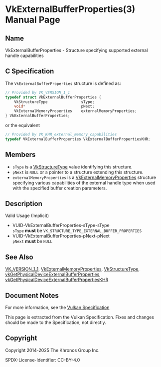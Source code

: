 # VkExternalBufferProperties(3) Manual Page

## Name

VkExternalBufferProperties - Structure specifying supported external handle capabilities



## [](#_c_specification)C Specification

The `VkExternalBufferProperties` structure is defined as:

```c++
// Provided by VK_VERSION_1_1
typedef struct VkExternalBufferProperties {
    VkStructureType               sType;
    void*                         pNext;
    VkExternalMemoryProperties    externalMemoryProperties;
} VkExternalBufferProperties;
```

or the equivalent

```c++
// Provided by VK_KHR_external_memory_capabilities
typedef VkExternalBufferProperties VkExternalBufferPropertiesKHR;
```

## [](#_members)Members

- `sType` is a [VkStructureType](https://registry.khronos.org/vulkan/specs/latest/man/html/VkStructureType.html) value identifying this structure.
- `pNext` is `NULL` or a pointer to a structure extending this structure.
- `externalMemoryProperties` is a [VkExternalMemoryProperties](https://registry.khronos.org/vulkan/specs/latest/man/html/VkExternalMemoryProperties.html) structure specifying various capabilities of the external handle type when used with the specified buffer creation parameters.

## [](#_description)Description

Valid Usage (Implicit)

- [](#VUID-VkExternalBufferProperties-sType-sType)VUID-VkExternalBufferProperties-sType-sType  
  `sType` **must** be `VK_STRUCTURE_TYPE_EXTERNAL_BUFFER_PROPERTIES`
- [](#VUID-VkExternalBufferProperties-pNext-pNext)VUID-VkExternalBufferProperties-pNext-pNext  
  `pNext` **must** be `NULL`

## [](#_see_also)See Also

[VK\_VERSION\_1\_1](https://registry.khronos.org/vulkan/specs/latest/man/html/VK_VERSION_1_1.html), [VkExternalMemoryProperties](https://registry.khronos.org/vulkan/specs/latest/man/html/VkExternalMemoryProperties.html), [VkStructureType](https://registry.khronos.org/vulkan/specs/latest/man/html/VkStructureType.html), [vkGetPhysicalDeviceExternalBufferProperties](https://registry.khronos.org/vulkan/specs/latest/man/html/vkGetPhysicalDeviceExternalBufferProperties.html), [vkGetPhysicalDeviceExternalBufferPropertiesKHR](https://registry.khronos.org/vulkan/specs/latest/man/html/vkGetPhysicalDeviceExternalBufferPropertiesKHR.html)

## [](#_document_notes)Document Notes

For more information, see the [Vulkan Specification](https://registry.khronos.org/vulkan/specs/latest/html/vkspec.html#VkExternalBufferProperties)

This page is extracted from the Vulkan Specification. Fixes and changes should be made to the Specification, not directly.

## [](#_copyright)Copyright

Copyright 2014-2025 The Khronos Group Inc.

SPDX-License-Identifier: CC-BY-4.0